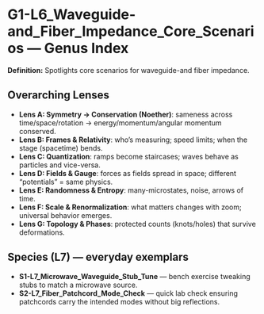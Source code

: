 # G1-L6_Waveguide-and_Fiber_Impedance_Core_Scenarios — Genus Index
**Definition:** Spotlights core scenarios for waveguide-and fiber impedance.

## Overarching Lenses

- **Lens A: Symmetry -> Conservation (Noether)**: sameness across time/space/rotation → energy/momentum/angular momentum conserved.
- **Lens B: Frames & Relativity**: who’s measuring; speed limits; when the stage (spacetime) bends.
- **Lens C: Quantization**: ramps become staircases; waves behave as particles and vice-versa.
- **Lens D: Fields & Gauge**: forces as fields spread in space; different “potentials” = same physics.
- **Lens E: Randomness & Entropy**: many-microstates, noise, arrows of time.
- **Lens F: Scale & Renormalization**: what matters changes with zoom; universal behavior emerges.
- **Lens G: Topology & Phases**: protected counts (knots/holes) that survive deformations.

## Species (L7) — everyday exemplars
- **S1-L7_Microwave_Waveguide_Stub_Tune** — bench exercise tweaking stubs to match a microwave source.
- **S2-L7_Fiber_Patchcord_Mode_Check** — quick lab check ensuring patchcords carry the intended modes without big reflections.

